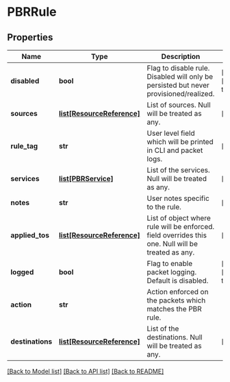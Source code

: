 # PBRRule

## Properties
Name | Type | Description | Notes
------------ | ------------- | ------------- | -------------
**disabled** | **bool** | Flag to disable rule. Disabled will only be persisted but never provisioned/realized. | [optional] [default to False]
**sources** | [**list[ResourceReference]**](ResourceReference.md) | List of sources. Null will be treated as any. | [optional] 
**rule_tag** | **str** | User level field which will be printed in CLI and packet logs. | [optional] 
**services** | [**list[PBRService]**](PBRService.md) | List of the services. Null will be treated as any. | [optional] 
**notes** | **str** | User notes specific to the rule. | [optional] 
**applied_tos** | [**list[ResourceReference]**](ResourceReference.md) | List of object where rule will be enforced. field overrides this one. Null will be treated as any. | [optional] 
**logged** | **bool** | Flag to enable packet logging. Default is disabled. | [optional] [default to False]
**action** | **str** | Action enforced on the packets which matches the PBR rule. | 
**destinations** | [**list[ResourceReference]**](ResourceReference.md) | List of the destinations. Null will be treated as any. | [optional] 

[[Back to Model list]](../README.md#documentation-for-models) [[Back to API list]](../README.md#documentation-for-api-endpoints) [[Back to README]](../README.md)

